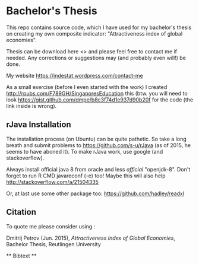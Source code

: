 Bachelor's Thesis
========

This repo contains source code, which I have used for my bachelor's thesis on creating my own composite indicator: "Attractiveness index of global economies". 

Thesis can be download here <> and please feel free to contact me if needed. Any corrections or suggestions may (and probably even will!) be done.

My website <https://indestat.wordpress.com/contact-me>

As a small exercise (before I even started with the work) I created <http://rpubs.com/F789GH/SingaporesEducation> this (btw. you will need to look <https://gist.github.com/dmpe/b8c3f74d1e937d90b20f> for the code (the link inside is wrong).

## rJava Installation

The installation process (on Ubuntu) can be quite pathetic. So take a long breath and submit problems to <https://github.com/s-u/rJava> (as of 2015, he seems to have aboned it). To make rJava work, use google (and stackoverflow). 

Always install official java 8 from oracle and less *official* "openjdk-8". Don't forget to run R CMD javareconf (-e) too! Maybe this will also help <http://stackoverflow.com/a/21504335>

Or, at last use some other package too: <https://github.com/hadley/readxl>

## Citation

To quote me please consider using :

Dmitrij Petrov (Jun. 2015), *Attractiveness Index of Global Economies*, Bachelor Thesis, Reutlingen University

** Bibtext **




